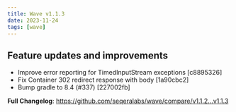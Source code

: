 ```yaml
---
title: Wave v1.1.3
date: 2023-11-24
tags: [wave]
---
```


## Feature updates and improvements

- Improve error reporting for TimedInputStream exceptions [c8895326]
- Fix Container 302 redirect response with body [1a90cbc2]
- Bump gradle to 8.4 (#337) [227002fb]


**Full Changelog**: https://github.com/seqeralabs/wave/compare/v1.1.2...v1.1.3
